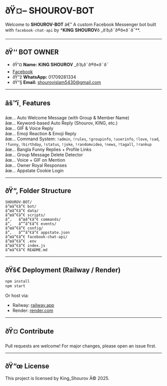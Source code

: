 # ðŸ¤– SHOUROV-BOT

Welcome to **SHOUROV-BOT** â€” A custom Facebook Messenger bot built with `facebook-chat-api` by   *𝐊𝐈𝐍𝐆 𝐒𝐇𝐎𝐔𝐑𝐎𝐕ð _ð’ð¡ð¨ð®ð«ð¨ð¯**.

---

## ðŸ‘‘ BOT OWNER

- ðŸ‘¤ **Name:** 𝐊𝐈𝐍𝐆 𝐒𝐇𝐎𝐔𝐑𝐎𝐕 _ð’ð¡ð¨ð®ð«ð¨ð¯  
- [Facebook](https://www.facebook.com/www.xsxx.com365)  
- ðŸ“ž **WhatsApp:** 01709281334  
- ðŸ“§ **Email:** shourovislam5430@gmail.com  

---

## âš™ï¸ Features

âœ… Auto Welcome Message (with Group & Member Name)  
âœ… Keyword-based Auto Reply (Shourov, KING, etc.)  
âœ… GIF & Voice Reply  
âœ… Emoji Reaction & Emoji Reply  
âœ… Command System: `!admin`, `!rules`, `!groupinfo`, `!userinfo`, `!love`, `!sad`, `!funny`, `!birthday`, `!status`, `!joke`, `!randomvideo`, `!news`, `!tagall`, `!rankup`  
âœ… Bangla Funny Replies + Profile Links  
âœ… Group Message Delete Detector  
âœ… Voice + GIF on Mention  
âœ… Owner Royal Responses  
âœ… Appstate Cookie Login

---

## ðŸ“‚ Folder Structure

```
SHOUROV-BOT/
â”œâ”€â”€ bot/
â”œâ”€â”€ data/
â”œâ”€â”€ scripts/
â”‚   â”œâ”€â”€ commands/
â”‚   â””â”€â”€ events/
â”œâ”€â”€ config/
â”‚   â””â”€â”€ appstate.json
â”œâ”€â”€ facebook-chat-api/
â”œâ”€â”€ .env
â”œâ”€â”€ index.js
â”œâ”€â”€ README.md
```

---

## ðŸš€ Deployment (Railway / Render)

```bash
npm install
npm start
```

Or host via:
- Railway: [railway.app](https://railway.app)
- Render: [render.com](https://render.com)

---

## ðŸ¤ Contribute

Pull requests are welcome! For major changes, please open an issue first.

---

## ðŸ“œ License

This project is licensed by King_Shourov Â© 2025.
